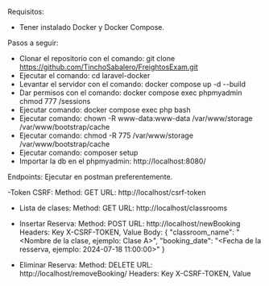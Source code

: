 Requisitos:
- Tener instalado Docker y Docker Compose.

Pasos a seguir:
- Clonar el repositorio con el comando: git clone https://github.com/TinchoSabalero/FreightosExam.git
- Ejecutar el comando: cd laravel-docker
- Levantar el servidor con el comando: docker compose up -d --build
- Dar permisos con el comando: docker compose exec phpmyadmin chmod 777 /sessions
- Ejecutar comando: docker compose exec php bash
- Ejecutar comando: chown -R www-data:www-data /var/www/storage /var/www/bootstrap/cache
- Ejecutar comando: chmod -R 775 /var/www/storage /var/www/bootstrap/cache
- Ejecutar comando: composer setup
- Importar la db en el phpmyadmin: http://localhost:8080/

Endpoints:
    Ejecutar en postman preferentemente.

-Token CSRF:
Method: GET
URL: http://localhost/csrf-token

- Lista de clases: 
Method: GET
URL: http://localhost/classrooms

- Insertar Reserva: 
Method: POST
URL: http://localhost/newBooking
Headers: Key X-CSRF-TOKEN, Value <consultar previamente>
Body:
{
    "classroom_name": "<Nombre de la clase, ejemplo: Clase A>",
    "booking_date": "<Fecha de la resserva, ejemplo: 2024-07-18 11:00:00>"
}

- Eliminar Reserva: 
Method: DELETE
URL: http://localhost/removeBooking/<ID RESERVA>
Headers: Key X-CSRF-TOKEN, Value <consultar previamente>